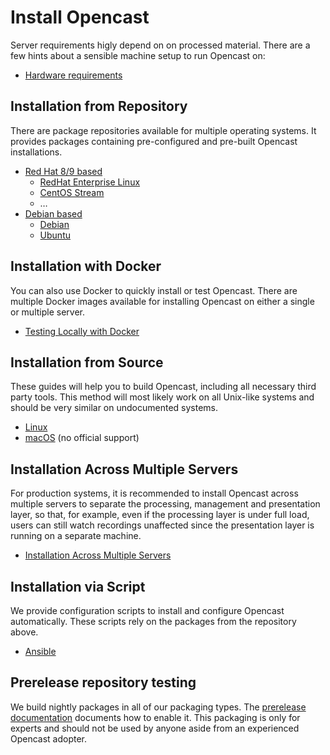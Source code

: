 Install Opencast
================

Server requirements higly depend on on processed material.
There are a few hints about a sensible machine setup to run Opencast on:

- [Hardware requirements](server-requirements.md)


Installation from Repository
----------------------------

There are package repositories available for multiple operating systems. It provides packages containing pre-configured and
pre-built Opencast installations.

* [Red Hat 8/9 based](rpm-el.md)
    * [RedHat Enterprise Linux](rpm-el.md)
    * [CentOS Stream](rpm-el.md)
    * …
* [Debian based](debs.md)
    * [Debian](debs.md)
    * [Ubuntu](debs.md)


Installation with Docker
----------------------------

You can also use Docker to quickly install or test Opencast. There are multiple Docker images available for installing
Opencast on either a single or multiple server.

* [Testing Locally with Docker](docker-local.md)


Installation from Source
------------------------

These guides will help you to build Opencast, including all necessary third party tools.
This method will most likely work on all Unix-like systems and should be very similar on undocumented systems.

* [Linux](source-linux.md)
* [macOS](source-macosx.md) (no official support)


Installation Across Multiple Servers
------------------------------------

For production systems, it is recommended to install Opencast across multiple servers to separate the processing,
management and presentation layer, so that, for example, even if the processing layer is under full load, users can
still watch recordings unaffected since the presentation layer is running on a separate machine.

* [Installation Across Multiple Servers](multiple-servers.md)


Installation via Script
-----------------------

We provide configuration scripts to install and configure Opencast automatically.  These scripts rely on the
packages from the repository above.

* [Ansible](ansible.md)

Prerelease repository testing
----------------------------

We build nightly packages in all of our packaging types.  The [prerelease documentation](prereleases.md) documents how
to enable it.  This packaging is only for experts and should not be used by anyone aside from an experienced Opencast
adopter.

